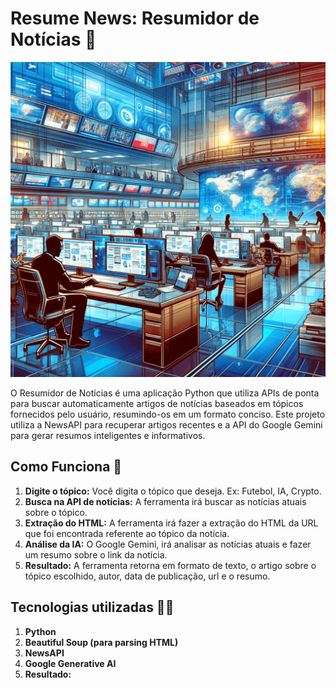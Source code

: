 # Resume News: Resumidor de Notícias 📰

<img src="news.png">

O Resumidor de Notícias é uma aplicação Python que utiliza APIs de ponta para buscar automaticamente artigos de notícias baseados em tópicos fornecidos pelo usuário, resumindo-os em um formato conciso. Este projeto utiliza a NewsAPI para recuperar artigos recentes e a API do Google Gemini para gerar resumos inteligentes e informativos.

## Como Funciona 🤔

1. **Digite o tópico:** Você digita o tópico que deseja. Ex: Futebol, IA, Crypto.
2. **Busca na API de notícias:** A ferramenta irá buscar as notícias atuais sobre o tópico.
3. **Extração do HTML:** A ferramenta irá fazer a extração do HTML da URL que foi encontrada referente ao tópico da notícia.
4. **Análise da IA:** O Google Gemini, irá analisar as notícias atuais e fazer um resumo sobre o link da notícia.
5. **Resultado:** A ferramenta retorna em formato de texto, o artigo sobre o tópico escolhido, autor, data de publicação, url e o resumo.

## Tecnologias utilizadas 👩‍💻

1. **Python** 
2. **Beautiful Soup (para parsing HTML)**
3. **NewsAPI** 
4. **Google Generative AI** 
5. **Resultado:**